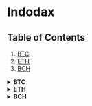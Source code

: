 # Indodax

## Table of Contents
1. [BTC](#btc)
1. [ETH](#eth)
1. [BCH](#bch)

<details>
  <summary><b id="btc">BTC</b></summary>

```18KKGv4b7QRgHNqKzpKDt4zNR6Et5NzC3M```
</details>

<details>
  <summary><b id="eth">ETH</b></summary>

```0x77feaa767d10dab4b42e68e264afbf012309f02e```
</details>

<details>
  <summary><b id="bch">BCH</b></summary>

```bitcoincash:qzh8th4sy3u497cfuam4pl5n5hzux8hwqvtk4ygk32```
</details>
